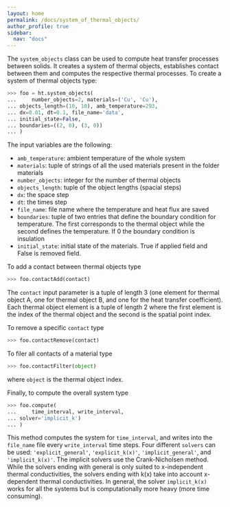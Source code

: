 ```yaml
---
layout: home
permalink: /docs/system_of_thermal_objects/
author_profile: true
sidebar:
  nav: "docs"
---
```


The `system_objects` class can be used to compute heat transfer processes between solids. It creates a system of thermal objects, establishes contact between them and computes the respective thermal processes. To create a system of thermal objects type:

```python
>>> foo = ht.system_objects(
...     number_objects=2, materials=('Cu', 'Cu'),
...	objects_length=(10, 10), amb_temperature=293,
...	dx=0.01, dt=0.1, file_name='data',
...	initial_state=False,
...	boundaries=((2, 0), (3, 0))
...	)
```

The input variables are the following:

* `amb_temperature`: ambient temperature of the whole system
* `materials`: tuple of strings of all the used materials present in the folder materials
* `number_objects`: integer for the number of thermal objects
* `objects_length`: tuple of the object lengths (spacial steps)
* `dx`: the space step
* `dt`: the times step
* `file_name`: file name where the temperature and heat flux are saved
* `boundaries`: tuple of two entries that define the boundary condition for temperature. The first corresponds to the thermal object while the second defines the temperature. If 0 the boundary condition is insulation
* `initial_state`: initial state of the materials. True if applied field and False is removed field.

To add a contact between thermal objects type

```python
>>> foo.contactAdd(contact)
```

The `contact` input parameter is a tuple of length 3 (one element for thermal object A, one for thermal object B, and one for the heat transfer coefficient). Each thermal object element is a tuple of length 2 where the first element is the index of the thermal object and the second is the spatial point index.

To remove a specific `contact` type

```python
>>> foo.contactRemove(contact)
```

To filer all contacts of a material type

```python
>>> foo.contactFilter(object)
```

where `object` is the thermal object index.

Finally, to compute the overall system type

```python
>>> foo.compute(
...     time_interval, write_interval,
...	solver='implicit_k')
...	)
```

This method computes the system for `time_interval`, and writes into the `file_name` file every `write_interval` time steps. Four different `solvers` can be used: `'explicit_general'`, `'explicit_k(x)'`, `'implicit_general'`, and `'implicit_k(x)'`. The implicit solvers use the Crank-Nicholsen method. While the solvers ending with general is only suited to x-independent thermal conductivities, the solvers ending with k(x) take into account x-dependent thermal conductivities. In general, the solver `implicit_k(x)` works for all the systems but is computationally more heavy (more time consuming).


